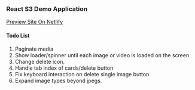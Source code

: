 ### React S3 Demo Application

[Preview Site On Netlify](https://willowy-granita-33176a.netlify.app/)

#### Todo List
1. Paginate media
2. Show loader/spinner until each image or video is loaded on the screen
3. Change delete icon.
4. Handle tab index of cards/delete button
5. Fix keyboard interaction on delete single image button
6. Expand image types beyond jpegs.
